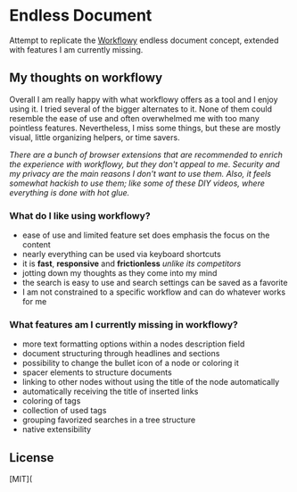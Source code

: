# Endless Document

Attempt to replicate the [Workflowy](https://workflowy.com) endless document concept, extended with features I am currently missing.

## My thoughts on workflowy

Overall I am really happy with what workflowy offers as a tool and I enjoy using it. I tried several of the bigger alternates to it. None of them could resemble the ease of use and often overwhelmed me with too many pointless features. Nevertheless, I miss some things, but these are mostly visual, little organizing helpers, or time savers. 

*There are a bunch of browser extensions that are recommended to enrich the experience with workflowy, but they don't appeal to me. Security and my privacy are the main reasons I don't want to use them. Also, it feels somewhat hackish to use them; like some of these DIY videos, where everything is done with hot glue.*

### What do I like using workflowy?

- ease of use and limited feature set does emphasis the focus on the content
- nearly everything can be used via keyboard shortcuts
- it is **fast**, **responsive** and **frictionless** *unlike its competitors*
- jotting down my thoughts as they come into my mind
- the search is easy to use and search settings can be saved as a favorite
- I am not constrained to a specific workflow and can do whatever works for me

### What features am I currently missing in workflowy?

- more text formatting options within a nodes description field
- document structuring through headlines and sections
- possibility to change the bullet icon of a node or coloring it
- spacer elements to structure documents
- linking to other nodes without using the title of the node automatically
- automatically receiving the title of inserted links
- coloring of tags
- collection of used tags
- grouping favorized searches in a tree structure
- native extensibility

## License

[MIT](
